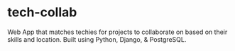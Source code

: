 # tech-collab
Web App that matches techies for projects to collaborate on based on their skills and location. 
Built using Python, Django, & PostgreSQL.
